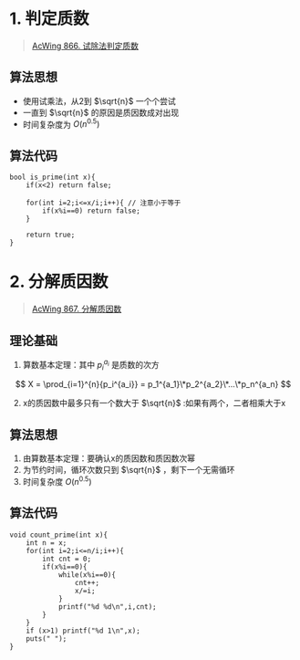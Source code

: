 # 1. 判定质数
> [AcWing 866. 试除法判定质数](https://www.acwing.com/activity/content/problem/content/935/)  

## 算法思想
* 使用试乘法，从2到 $\sqrt{n}$ 一个个尝试
* 一直到 $\sqrt{n}$ 的原因是质因数成对出现
* 时间复杂度为 $O(n^{0.5})$

## 算法代码
```
bool is_prime(int x){
    if(x<2) return false;

    for(int i=2;i<=x/i;i++){ // 注意小于等于
        if(x%i==0) return false;
    }

    return true;
}
```

# 2. 分解质因数
> [AcWing 867. 分解质因数](https://www.acwing.com/activity/content/problem/content/936/)  
## 理论基础
1. 算数基本定理：其中 $p_i^{a_i}$ 是质数的次方

$$
X = \prod_{i=1}^{n}{p_i^{a_i}} = p_1^{a_1}\*p_2^{a_2}\*...\*p_n^{a_n}
$$

2. x的质因数中最多只有一个数大于 $\sqrt{n}$ :如果有两个，二者相乘大于x

## 算法思想
1. 由算数基本定理：要确认x的质因数和质因数次幂
2. 为节约时间，循环次数只到 $\sqrt{n}$ ，剩下一个无需循环
3. 时间复杂度 $O(n^{0.5})$

## 算法代码
```
void count_prime(int x){
    int n = x;
    for(int i=2;i<=n/i;i++){
        int cnt = 0;
        if(x%i==0){
            while(x%i==0){
                cnt++;
                x/=i;
            }
            printf("%d %d\n",i,cnt);
        }
    } 
    if (x>1) printf("%d 1\n",x);
    puts(" ");
}
```




























